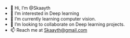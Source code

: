 - 👋 Hi, I’m @Skaayth
- 👀 I’m interested in Deep learning
- 🌱 I’m currently learning computer vision.
- 💞️ I’m looking to collaborate on Deep learning projects.
- 📫 Reach me at Skaayth@gmail.com

<!---
Skaayth/Skaayth is a ✨ special ✨ repository because its `README.md` (this file) appears on your GitHub profile.
You can click the Preview link to take a look at your changes.
--->
